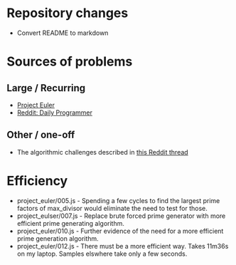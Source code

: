 # Repository changes
* Convert README to markdown

# Sources of problems
## Large / Recurring
* [Project Euler](https://projecteuler.net/archives)
* [Reddit: Daily Programmer](https://www.reddit.com/r/dailyprogrammer)
## Other / one-off
* The algorithmic challenges described in [this Reddit thread](https://www.reddit.com/r/javascript/comments/3rb88w/ten_questions_ive_been_asked_most_more_than_once/)

# Efficiency
* project_euler/005.js - Spending a few cycles to find the largest prime factors of max_divisor would eliminate the need to test for those.
* project_eulser/007.js - Replace brute forced prime generator with more efficient prime generating algorithm.
* project_euler/010.js - Further evidence of the need for a more efficient prime generation algorithm.
* project_euler/012.js - There must be a more efficient way. Takes 11m36s on my laptop. Samples elswhere take only a few seconds.